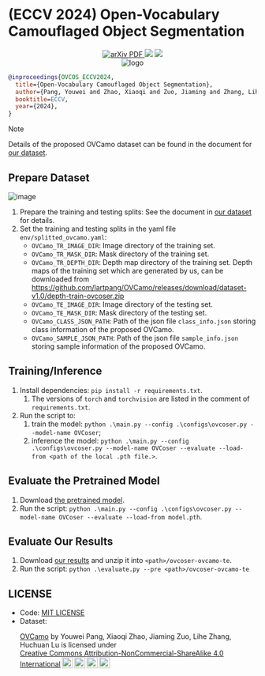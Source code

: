 # (ECCV 2024) Open-Vocabulary Camouflaged Object Segmentation

<p align="center">
   <a href='https://arxiv.org/abs/2311.11241'>
      <img src='https://img.shields.io/badge/Paper-PDF-red?style=flat&logo=arXiv&logoColor=red' alt='arXiv PDF'>
   </a>
  <img src="https://img.shields.io/github/last-commit/lartpang/OVCamo">
  <img src="https://img.shields.io/github/release-date/lartpang/OVCamo">

   <br/>
   <img src='https://github.com/lartpang/OVCamo/assets/26847524/d2c474f2-4bde-455c-af71-e0761e57a574' alt='logo'>
</p>


```bibtex
@inproceedings{OVCOS_ECCV2024,
  title={Open-Vocabulary Camouflaged Object Segmentation},
  author={Pang, Youwei and Zhao, Xiaoqi and Zuo, Jiaming and Zhang, Lihe and Lu, Huchuan},
  booktitle=ECCV,
  year={2024},
}
```

> [!note]
>
> Details of the proposed OVCamo dataset can be found in the document for [our dataset](https://github.com/lartpang/OVCamo/releases/download/dataset-v1.0/ovcamo.zip).

## Prepare Dataset

![image](https://github.com/lartpang/OVCamo/assets/26847524/92f5f7e8-55a9-4d7e-bc41-264d255af658)

1. Prepare the training and testing splits: See the document in [our dataset](https://github.com/lartpang/OVCamo/releases/download/dataset-v1.0/ovcamo.zip) for details.
2. Set the training and testing splits in the yaml file `env/splitted_ovcamo.yaml`:
   - `OVCamo_TR_IMAGE_DIR`: Image directory of the training set.
   - `OVCamo_TR_MASK_DIR`: Mask directory of the training set.
   - `OVCamo_TR_DEPTH_DIR`: Depth map directory of the training set. Depth maps of the training set which are generated by us, can be downloaded from <https://github.com/lartpang/OVCamo/releases/download/dataset-v1.0/depth-train-ovcoser.zip>
   - `OVCamo_TE_IMAGE_DIR`: Image directory of the testing set.
   - `OVCamo_TE_MASK_DIR`: Mask directory of the testing set.
   - `OVCamo_CLASS_JSON_PATH`: Path of the json file `class_info.json` storing class information of the proposed OVCamo.
   - `OVCamo_SAMPLE_JSON_PATH`: Path of the json file `sample_info.json` storing sample information of the proposed OVCamo.

## Training/Inference

1. Install dependencies: `pip install -r requirements.txt`.
   1. The versions of `torch` and `torchvision` are listed in the comment of  `requirements.txt`.
2. Run the script to:
   1. train the model: `python .\main.py --config .\configs\ovcoser.py --model-name OVCoser`;
   2. inference the model: `python .\main.py --config .\configs\ovcoser.py --model-name OVCoser --evaluate --load-from <path of the local .pth file.>`.

## Evaluate the Pretrained Model

1. Download [the pretrained model](https://github.com/lartpang/OVCamo/releases/download/model-v1.0/model.pth).
2. Run the script: `python .\main.py --config .\configs\ovcoser.py --model-name OVCoser --evaluate --load-from model.pth`.

## Evaluate Our Results

1. Download [our results](https://github.com/lartpang/OVCamo/releases/download/model-v1.0/ovcoser-ovcamo-te.zip) and unzip it into `<path>/ovcoser-ovcamo-te`.
2. Run the script: `python .\evaluate.py --pre <path>/ovcoser-ovcamo-te`

## LICENSE

- Code: [MIT LICENSE](./LICENSE)
- Dataset: <p xmlns:cc="http://creativecommons.org/ns#" xmlns:dct="http://purl.org/dc/terms/"><a property="dct:title" rel="cc:attributionURL" href="https://github.com/lartpang/OVCamo">OVCamo</a> by <span property="cc:attributionName">Youwei Pang, Xiaoqi Zhao, Jiaming Zuo, Lihe Zhang, Huchuan Lu</span> is licensed under <a href="https://creativecommons.org/licenses/by-nc-sa/4.0/?ref=chooser-v1" target="_blank" rel="license noopener noreferrer" style="display:inline-block;">Creative Commons Attribution-NonCommercial-ShareAlike 4.0 International<img style="height:22px!important;margin-left:3px;vertical-align:text-bottom;" src="https://mirrors.creativecommons.org/presskit/icons/cc.svg?ref=chooser-v1" alt=""><img style="height:22px!important;margin-left:3px;vertical-align:text-bottom;" src="https://mirrors.creativecommons.org/presskit/icons/by.svg?ref=chooser-v1" alt=""><img style="height:22px!important;margin-left:3px;vertical-align:text-bottom;" src="https://mirrors.creativecommons.org/presskit/icons/nc.svg?ref=chooser-v1" alt=""><img style="height:22px!important;margin-left:3px;vertical-align:text-bottom;" src="https://mirrors.creativecommons.org/presskit/icons/sa.svg?ref=chooser-v1" alt=""></a></p>
